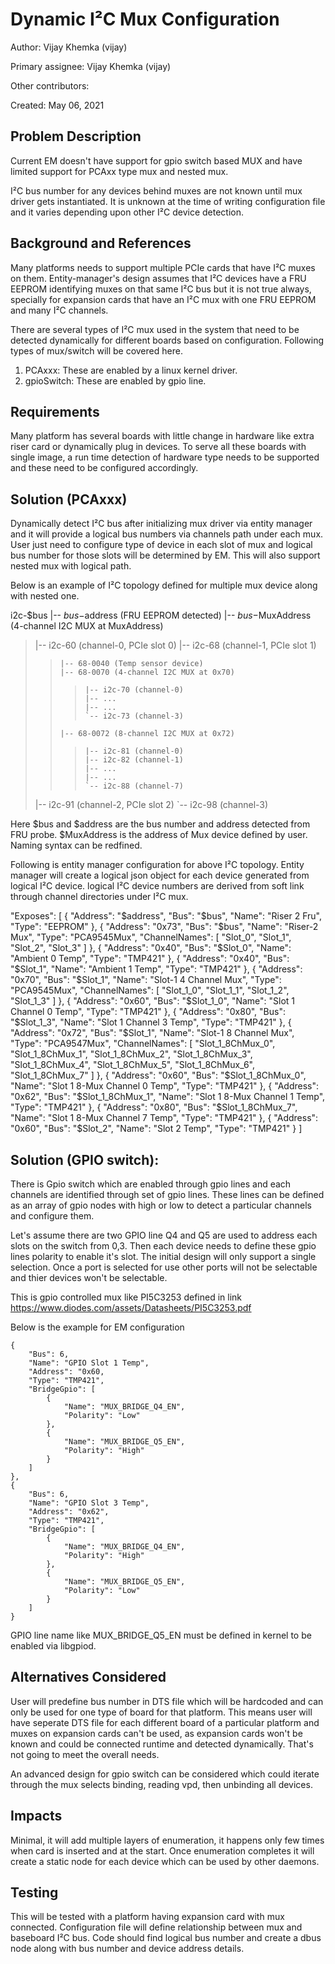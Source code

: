 # Dynamic I²C Mux Configuration

Author: Vijay Khemka (vijay)

Primary assignee: Vijay Khemka (vijay)

Other contributors:

Created: May 06, 2021

## Problem Description
Current EM doesn't have support for gpio switch based MUX and have limited
support for PCAxx type mux and nested mux.

I²C bus number for any devices behind muxes are not known until mux driver gets
instantiated. It is unknown at the time of writing configuration file and it
varies depending upon other I²C device detection.

## Background and References
Many platforms needs to support multiple PCIe cards that have I²C muxes on
them. Entity-manager's design assumes that I²C devices have a FRU EEPROM
identifying muxes on that same I²C bus but it is not true always, specially
for expansion cards that have an I²C mux with one FRU EEPROM and many I²C
channels.

There are several types of I²C mux used in the system that need to be detected
dynamically for different boards based on configuration. Following types of
mux/switch will be covered here.
1. PCAxxx: These are enabled by a linux kernel driver.
2. gpioSwitch: These are enabled by gpio line.

## Requirements
Many platform has several boards with little change in hardware like extra
riser card or dynamically plug in devices. To serve all these boards with
single image, a run time detection of hardware type needs to be supported
and these need to be configured accordingly.

## Solution (PCAxxx)
Dynamically detect I²C bus after initializing mux driver via entity manager
and it will provide a logical bus numbers via channels path under each mux. User
just need to configure type of device in each slot of mux and logical bus number
for those slots will be determined by EM. This will also support nested mux with
logical path.

Below is an example of I²C topology defined for multiple mux device along with
nested one.

i2c-$bus
|-- $bus-$address (FRU EEPROM detected)
|-- $bus-$MuxAddress (4-channel I2C MUX at MuxAddress)
>    |-- i2c-60 (channel-0, PCIe slot 0)
>    |-- i2c-68 (channel-1, PCIe slot 1)
>>     |-- 68-0040 (Temp sensor device)
>>     |-- 68-0070 (4-channel I2C MUX at 0x70)
>>>     |-- i2c-70 (channel-0)
>>>     |-- ...
>>>     |-- ...
>>>     `-- i2c-73 (channel-3)
>>     |-- 68-0072 (8-channel I2C MUX at 0x72)
>>>     |-- i2c-81 (channel-0)
>>>     |-- i2c-82 (channel-1)
>>>     |-- ...
>>>     |-- ...
>>>     `-- i2c-88 (channel-7)
>    |-- i2c-91 (channel-2, PCIe slot 2)
>    `-- i2c-98 (channel-3)

Here $bus and $address are the bus number and address detected from FRU probe.
$MuxAddress is the address of Mux device defined by user. Naming syntax can
be redfined.

Following is entity manager configuration for above I²C topology. Entity manager
will create a logical json object for each device generated from logical I²C
device. logical I²C device numbers are derived from soft link through channel
directories under I²C mux.

"Exposes": [
    {
        "Address": "$address",
        "Bus": "$bus",
        "Name": "Riser 2 Fru",
        "Type": "EEPROM"
    },
    {
        "Address": "0x73",
        "Bus": "$bus",
        "Name": "Riser-2 Mux",
        "Type": "PCA9545Mux",
        "ChannelNames": [
            "Slot_0",
            "Slot_1",
            "Slot_2",
            "Slot_3"
        ]
    },
    {
        "Address": "0x40",
        "Bus": "$Slot_0",
        "Name": "Ambient 0 Temp",
        "Type": "TMP421"
    },
    {
        "Address": "0x40",
        "Bus": "$Slot_1",
        "Name": "Ambient 1 Temp",
        "Type": "TMP421"
    },
    {
        "Address": "0x70",
        "Bus": "$Slot_1",
        "Name": "Slot-1 4 Channel Mux",
        "Type": "PCA9545Mux",
        "ChannelNames": [
            "Slot_1_0",
            "Slot_1_1",
            "Slot_1_2",
            "Slot_1_3"
        ]
    },
    {
        "Address": "0x60",
        "Bus": "$Slot_1_0",
        "Name": "Slot 1 Channel 0 Temp",
        "Type": "TMP421"
    },
    {
        "Address": "0x80",
        "Bus": "$Slot_1_3",
        "Name": "Slot 1 Channel 3 Temp",
        "Type": "TMP421"
    },
    {
        "Address": "0x72",
        "Bus": "$Slot_1",
        "Name": "Slot-1 8 Channel Mux",
        "Type": "PCA9547Mux",
        "ChannelNames": [
            "Slot_1_8ChMux_0",
            "Slot_1_8ChMux_1",
            "Slot_1_8ChMux_2",
            "Slot_1_8ChMux_3",
            "Slot_1_8ChMux_4",
            "Slot_1_8ChMux_5",
            "Slot_1_8ChMux_6",
            "Slot_1_8ChMux_7"
        ]
    },
    {
        "Address": "0x60",
        "Bus": "$Slot_1_8ChMux_0",
        "Name": "Slot 1 8-Mux Channel 0 Temp",
        "Type": "TMP421"
    },
    {
        "Address": "0x62",
        "Bus": "$Slot_1_8ChMux_1",
        "Name": "Slot 1 8-Mux Channel 1 Temp",
        "Type": "TMP421"
    },
    {
        "Address": "0x80",
        "Bus": "$Slot_1_8ChMux_7",
        "Name": "Slot 1 8-Mux Channel 7 Temp",
        "Type": "TMP421"
    },
    {
        "Address": "0x60",
        "Bus": "$Slot_2",
        "Name": "Slot 2 Temp",
        "Type": "TMP421"
    }
]

## Solution (GPIO switch):
There is Gpio switch which are enabled through gpio lines and each channels are
identified through set of gpio lines. These lines can be defined as an array of
gpio nodes with high or low to detect a particular channels and configure them.

Let's assume there are two GPIO line Q4 and Q5 are used to address each slots on
the switch from 0,3. Then each device needs to define these gpio lines polarity
to enable it's slot. The initial design will only support a single selection.
Once a port is selected for use other ports will not be selectable and thier
devices won't be selectable.

This is gpio controlled mux like PI5C3253 defined in link
https://www.diodes.com/assets/Datasheets/PI5C3253.pdf

Below is the example for EM configuration

    {
        "Bus": 6,
        "Name": "GPIO Slot 1 Temp",
        "Address": "0x60,
        "Type": "TMP421",
        "BridgeGpio": [
            {
                "Name": "MUX_BRIDGE_Q4_EN",
                "Polarity": "Low"
            },
            {
                "Name": "MUX_BRIDGE_Q5_EN",
                "Polarity": "High"
            }
        ]
    },
    {
        "Bus": 6,
        "Name": "GPIO Slot 3 Temp",
        "Address": "0x62",
        "Type": "TMP421",
        "BridgeGpio": [
            {
                "Name": "MUX_BRIDGE_Q4_EN",
                "Polarity": "High"
            },
            {
                "Name": "MUX_BRIDGE_Q5_EN",
                "Polarity": "Low"
            }
        ]
    }

GPIO line name like MUX_BRIDGE_Q5_EN must be defined in kernel to be enabled
via libgpiod.

## Alternatives Considered
User will predefine bus number in DTS file which will be hardcoded and can
only be used for one type of board for that platform. This means user will have
seperate DTS file for each different board of a particular platform and muxes
on expansion cards can't be used, as expansion cards won't be known and could
be connected runtime and detected dynamically. That's not going to meet the
overall needs.

An advanced design for gpio switch can be considered which could iterate through
the mux selects binding, reading vpd, then unbinding all devices.

## Impacts
Minimal, it will add multiple layers of enumeration, it happens only few times
when card is inserted and at the start. Once enumeration completes it will
create a static node for each device which can be used by other daemons.

## Testing
This will be tested with a platform having expansion card with mux connected.
Configuration file will define relationship between mux and baseboard I²C bus.
Code should find logical bus number and create a dbus node along with bus number
and device address details.
